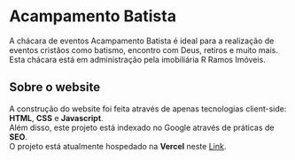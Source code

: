# Acampamento Batista
A chácara de eventos Acampamento Batista é ideal para a realização de eventos cristãos como batismo, encontro com Deus, retiros e muito mais. <br/>
Esta chácara está em administração pela imobiliária R Ramos Imóveis. <br/>
## Sobre o website
A construção do website foi feita através de apenas tecnologias client-side: <strong>HTML</strong>, <strong>CSS</strong> e <strong>Javascript</strong>. <br/>
Além disso, este projeto está indexado no Google através de práticas de <strong>SEO</strong>. <br/>
O projeto está atualmente hospedado na <strong>Vercel</strong> neste <a href='https://chacara-de-eventos-acampamento-batista.vercel.app/' target='_blank'>Link</a>. <br/>

